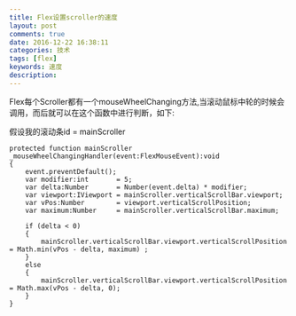 ```yaml
---
title: Flex设置scroller的速度
layout: post
comments: true
date: 2016-12-22 16:38:11
categories: 技术
tags: [flex]
keywords: 速度
description:
---
```

Flex每个Scroller都有一个mouseWheelChanging方法,当滚动鼠标中轮的时候会调用，而后就可以在这个函数中进行判断，如下:
<!-- more -->
假设我的滚动条id = mainScroller
```as3
protected function mainScroller _mouseWheelChangingHandler(event:FlexMouseEvent):void
{
	event.preventDefault();
	var modifier:int       = 5;
	var delta:Number       = Number(event.delta) * modifier;
	var viewport:IViewport = mainScroller.verticalScrollBar.viewport;
	var vPos:Number        = viewport.verticalScrollPosition;
	var maximum:Number     = mainScroller.verticalScrollBar.maximum;
	
	if (delta < 0) 
	{
		mainScroller.verticalScrollBar.viewport.verticalScrollPosition = Math.min(vPos - delta, maximum) ;        
	}
	else
	{
		mainScroller.verticalScrollBar.viewport.verticalScrollPosition = Math.max(vPos - delta, 0);
	}
}
```